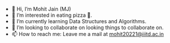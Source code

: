 - 👋 Hi, I’m Mohit Jain (MJ)
- 👀 I’m interested in eating pizza 🍕.
- 🌱 I’m currently learning Data Structures and Algorithms.
- 💞️ I’m looking to collaborate on looking things to collaborate on.
- 📫 How to reach me: Leave me a mail at mohit20221@iiitd.ac.in

<!---
MohitJain617/MohitJain617 is a ✨ special ✨ repository because its `README.md` (this file) appears on your GitHub profile.
You can click the Preview link to take a look at your changes.
--->
